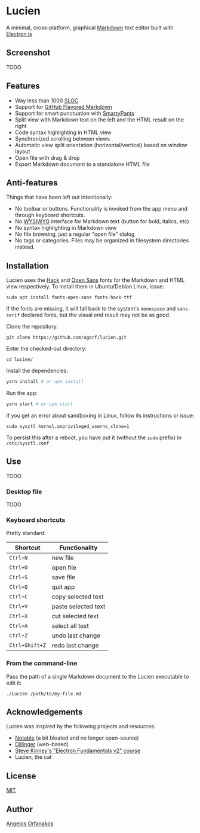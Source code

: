 # Lucien

A minimal, cross-platform, graphical [Markdown][] text editor built with [Electron.js](https://commonmark.org/)

## Screenshot

TODO

## Features

- Way less than 1000 [SLOC](https://en.wikipedia.org/wiki/Source_lines_of_code)
- Support for [GitHub Flavored Markdown](https://github.github.com/gfm/)
- Support for smart punctuation with [SmartyPants](https://daringfireball.net/projects/smartypants/)
- Split view with Markdown text on the left and the HTML result on the right
- Code syntax highlighting in HTML view
- Synchronized scrolling between views
- Automatic view split orientation (horizontal/vertical) based on window layout
- Open file with drag & drop
- Export Markdown document to a standalone HTML file

## Anti-features

Things that have been left out intentionally:

- No toolbar or buttons. Functionality is invoked from the app menu and through keyboard shortcuts.
- No [WYSIWYG](https://en.wikipedia.org/wiki/WYSIWYG) interface for Markdown text (button for bold, italics, etc)
- No syntax highlighting in Markdown view
- No file browsing, just a regular "open file" dialog
- No tags or categories. Files may be organized in filesystem directories instead.

## Installation

Lucien uses the [Hack](https://sourcefoundry.org/hack/) and [Open Sans](https://fonts.google.com/specimen/Open+Sans) fonts for the Markdown and HTML view respectively. To install them in Ubuntu/Debian Linux, issue:

```shell
sudo apt install fonts-open-sans fonts-hack-ttf
```

If the fonts are missing, it will fall back to the system's `monospace` and `sans-serif` declared fonts, but the visual end result may not be as good.

Clone the repository:

```shell
git clone https://github.com/agorf/lucien.git
```

Enter the checked-out directory:

```shell
cd lucien/
```

Install the dependencies:

```bash
yarn install # or npm install
```

Run the app:

```bash
yarn start # or npm start
```

If you get an error about sandboxing in Linux, follow its instructions or issue:

```
sudo sysctl kernel.unprivileged_userns_clone=1
```

To persist this after a reboot, you have put it (without the `sudo` prefix) in `/etc/sysctl.conf`

## Use

TODO

### Desktop file

TODO

### Keyboard shortcuts

Pretty standard:

|Shortcut|Functionality|
|--------|-------------|
|`Ctrl+N`|new file|
|`Ctrl+O`|open file|
|`Ctrl+S`|save file|
|`Ctrl+Q`|quit app|
|`Ctrl+C`|copy selected text|
|`Ctrl+V`|paste selected text|
|`Ctrl+X`|cut selected text|
|`Ctrl+A`|select all text|
|`Ctrl+Z`|undo last change|
|`Ctrl+Shift+Z`|redo last change|

### From the command-line

Pass the path of a single Markdown document to the Lucien executable to edit it:

```shell
./Lucien /path/to/my-file.md
```

## Acknowledgements

Lucien was inspired by the following projects and resources:

- [Notable](https://github.com/notable/notable) (a bit bloated and no longer open-source)
- [Dillinger](https://dillinger.io/) (web-based)
- [Steve Kinney's "Electron Fundamentals v2" course](https://frontendmasters.com/courses/electron-v2/)
- Lucien, the cat

## License

[MIT](https://github.com/agorf/lucien/blob/master/LICENSE.txt)

## Author

[Angelos Orfanakos](https://angelos.dev)

[Markdown]: https://commonmark.org/
